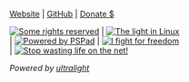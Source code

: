  [Website](http://pindorama.apocalip.se/~luiz)
| [GitHub](http://github.com/takusuman)
| [Donate $](http://pindorama.apocalip.se/~luiz/contrib.html)  

[![Some rights reserved](/blog/assets/somerights.gif)](http://creativecommons.org/licenses/by/4.0/legalcode.txt)
| [![The light in Linux](/blog/assets/COPACABANA_X64-256.102x46.PNG)](http://github.com/Projeto-Pindorama/copacabana)		
| [![Powered by PSPad](https://www.pspad.com/banners/pspad_3.gif)](http://www.pspad.com)
| [![I fight for freedom](/blog/assets/ISTANDWITHHK.PNG)](http://www.standwithhk.org/)	
| [![Stop wasting life on the net!](/blog/assets/NoSurf_NOW.PNG)](http://nosurf.net/)  

*Powered by [ultralight](http://github.com/kotet/ultralight)*  
